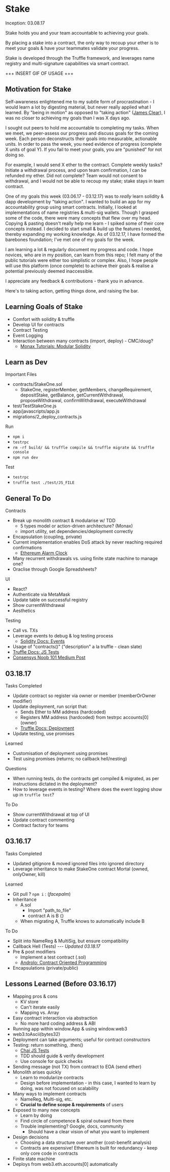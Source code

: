 # Stake

Inception: 03.08.17

Stake holds you and your team accountable to achieving your goals.

By placing a stake into a contract, the only way to recoup your ether is to meet your goals & have your teammates validate your progress.

Stake is developed through the Truffle framework, and leverages name registry and multi-signature capabilities via smart contract.

+++ INSERT GIF OF USAGE +++

## Motivation for Stake

Self-awareness enlightened me to my subtle form of procrastination - I would learn a lot by digesting material, but never really applied what I learned.
By "being in motion" as opposed to "taking action" ([James Clear](http://jamesclear.com/taking-action)), I was no closer to achieving my goals than I was X days ago.

I sought out peers to hold me accountable to completing my tasks.
When we meet, we peer-assess our progress and discuss goals for the coming week.
Each person deconstructs their goals into measurable, actionable units.
In order to pass the week, you need evidence of progress (complete X units of goal Y).
If you fail to meet your goals, you are "punished" for not doing so.

For example, I would send X ether to the contract.
Complete weekly tasks? Initiate a withdrawal process, and upon team confirmation, I can be refunded my ether.
Did not complete? Team would not consent to withdrawal, and I would not be able to recoup my stake; stake stays in team contract.

One of my goals this week (03.06.17 - 03.12.17) was to *_really_* learn solidity & dapp development by "taking action".
I wanted to build an app for my accountability group using smart contracts.
Initially, I looked at implementations of name registries & multi-sig wallets.
Though I grasped some of the code, there were many concepts that flew over my head.
Copying & pasting doesn't really help me learn - I spiked some of their core concepts instead.
I decided to start small & build up the features I needed, thereby expanding my working knowledge.
As of 03.12.17, I have formed the barebones foundation; I've met one of my goals for the week.

I am learning a lot & regularly document my progress and code.
I hope novices, who are in my position, can learn from this repo; I felt many of the public tutorials were either too simplistic or complex.
Also, I hope people will use this platform (once complete) to achieve their goals & realise a potential previously deemed inaccessible.

I appreciate any feedback & contributions - thank you in advance.

Here's to taking action, getting things done, and raising the bar.

## Learning Goals of Stake

* Comfort with solidity & truffle
* Develop UI for contracts
* Contract Testing
* Event Logging
* Interaction between many contracts (import, deploy) - CMC/doug?
  * [Monax Tutorials: Modular Solidity](https://monax.io/docs/tutorials/solidity/solidity_5_modular_solidity/)

## Learn as Dev

Important Files
* contracts/StakeOne.sol
  * StakeOne, registerMember, getMembers, changeRequirement, depositStake, getBalance, getCurrentWithdrawal, proposeWithdrawal, confirmWithdrawal, executeWithdrawal
* test/TestStakeOne.js
* app/javascripts/app.js
* migrations/2_deploy_contracts.js

Run
* `npm i`
* `testrpc`
* `rm -rf build/ && truffle compile && truffle migrate && truffle console`
* `npm run dev`

Test
* `testrpc`
* `truffle test ./test/JS_FILE`

## General To Do

Contracts
* Break up monolith contract & modularise w/ TDD
  * 5 types model or action-driven architecture? (Monax)
  * import utility, set dependencies/deployment correctly
* Encapsulation (coupling, private)
* Current implementation enables DoS attack by never reaching required confirmations
  * [Ethereum Alarm Clock](http://www.ethereum-alarm-clock.com/)
* Many recurrent withdrawals vs. using finite state machine to manage one?
* Oraclise through Google Spreadsheets?

UI
* React?
* Authenticate via MetaMask
* Update table on successful registry
* Show currentWithdrawal
* Aesthetics

Testing
* Call vs. TXs
* Leverage events to debug & log testing process
  * [Solidity Docs: Events](https://solidity.readthedocs.io/en/develop/contracts.html#events)
* Usage of "contracts()" ("description" a la truffle - clean slate)
* [Truffle Docs: JS Tests](http://truffleframework.com/docs/getting_started/javascript-tests)
* [Consensys Noob 101 Medium Post ](https://medium.com/@ConsenSys/a-101-noob-intro-to-programming-smart-contracts-on-ethereum-695d15c1dab4#.e7p14uzfv)

## 03.18.17

Tasks Completed
* Update contract so register via owner or member (memberOrOwner modifier)
* Update deployment, run script that:
  * Sends Ether to MM address (hardcoded)
  * Registers MM address (hardcoded) from testrpc accounts[0] (owner)
  * [Truffle Docs: Deployment](http://truffleframework.com/docs/getting_started/migrations#deployer-deploy-contract-args-options-)
* Update testing, use promises

Learned
* Customisation of deployment using promises
* Test using promises (returns; no callback hell/nesting)

Questions
* When running tests, do the contracts get compiled & migrated, as per instructions dictated in the deployment?
* How to leverage events in testing? Where does the event logging show up in `truffle test`?

To Do
* Show currentWithdrawal at top of UI
* Update contract commenting
* Contract factory for teams

## 03.16.17

Tasks Completed
* Updated gitignore & moved ignored files into ignored directory
* Leverage inheritance to make StakeOne contract Mortal (owned, onlyOwner, kill)

Learned
* Git pull ? `npm i` : (*facepalm*)
* Inheritance
  * A.sol
    * Import "path_to_file"
    * contract A is B {}
  * When migrating A, Truffle knows to automatically include B

To Do
* Split into NameReg & MultiSig, but ensure compatibility
* Callback Hell (Tests) --- _Updated 03.18.17_
* Pre & post modifiers
  * Implement a test contract (.sol)
  * [Androlo: Contract Oriented Programming](https://github.com/androlo/solidity-workshop/blob/master/tutorials/2016-07-02-contract-oriented-programming-II.md)
* Encapsulations (private/public)

## Lessons Learned (Before 03.16.17)
* Mapping pros & cons
  * KV store
  * Can't iterate easily
  * Mapping vs. Array
* Easy contract interaction via abstraction
  * No more hard coding address & ABI
* Running app within window.App & using window.web3
* web3.toAscii(bytes32)
* Deployment can take arguments; useful for contract constructors
* Testing: return something, .then()
  * [Chai JS Tests](http://chaijs.com/api/assert/)
  * TDD should guide & verify development
  * Use console for quick checks
* Sending message (not TX) from contract to EOA (send ether)
* Monolith arises quickly
  * Learn to modularize contracts
  * Design before implementation - in this case, I wanted to learn by doing, was not focused on scalability
* Many ways to implement contracts
  * NameReg, Multi-sig, etc.
  * **Crucial to define scope & requirements** of users
* Exposed to many new concepts
  * Learn by doing
  * Find circle of competence & spiral outward from there
  * Trouble implementing? Google, docs, community
    * Should have a clear vision of what you want to implement
* Design decisions
  * Choosing a data structure over another (cost-benefit analysis)
  * Contracts are expensive! Ethereum is built for redundancy - keep only core code in contracts
* Finite state machine
* Deploys from web3.eth.accounts[0] automatically
